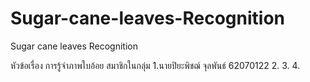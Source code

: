# Sugar-cane-leaves-Recognition
Sugar cane leaves Recognition

หัวข้อเรื่อง การรู้จำภาพใบอ้อย
สมาชิกในกลุ่ม
1.นายปิยะพิชฌ์  จุลพันธ์ 62070122
2.
3.
4.